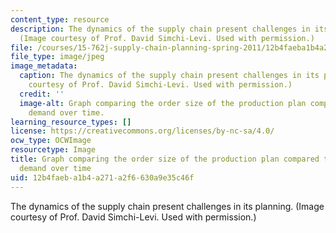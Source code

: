 ```yaml
---
content_type: resource
description: The dynamics of the supply chain present challenges in its planning.
  (Image courtesy of Prof. David Simchi-Levi. Used with permission.)
file: /courses/15-762j-supply-chain-planning-spring-2011/12b4faeba1b4a271a2f6630a9e35c46f_15-762js11.jpg
file_type: image/jpeg
image_metadata:
  caption: The dynamics of the supply chain present challenges in its planning. (Image
    courtesy of Prof. David Simchi-Levi. Used with permission.)
  credit: ''
  image-alt: Graph comparing the order size of the production plan compared to customer
    demand over time.
learning_resource_types: []
license: https://creativecommons.org/licenses/by-nc-sa/4.0/
ocw_type: OCWImage
resourcetype: Image
title: Graph comparing the order size of the production plan compared to customer
  demand over time
uid: 12b4faeb-a1b4-a271-a2f6-630a9e35c46f
---
```

The dynamics of the supply chain present challenges in its planning. (Image courtesy of Prof. David Simchi-Levi. Used with permission.)